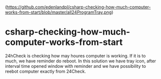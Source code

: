 (https://github.com/edenlandpl/csharp-checking-how-much-computer-works-from-start/blob/master/all24ProgramTray.png)

# csharp-checking-how-much-computer-works-from-start
24hCheck is checking how may houres computer is working. If it is to much, we have reminder do reboot. In this solution we have tray icon, after interval time opened window with reminder and we have possibility to reebot computer exactly from 24Check.
